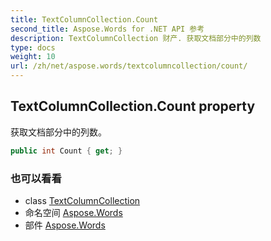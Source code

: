 ```yaml
---
title: TextColumnCollection.Count
second_title: Aspose.Words for .NET API 参考
description: TextColumnCollection 财产. 获取文档部分中的列数
type: docs
weight: 10
url: /zh/net/aspose.words/textcolumncollection/count/
---
```

## TextColumnCollection.Count property

获取文档部分中的列数。

```csharp
public int Count { get; }
```

### 也可以看看

* class [TextColumnCollection](../)
* 命名空间 [Aspose.Words](../../textcolumncollection/)
* 部件 [Aspose.Words](../../../)


